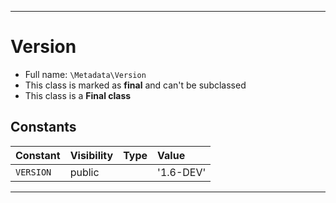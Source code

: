 ***

# Version

* Full name: `\Metadata\Version`
* This class is marked as **final** and can't be subclassed
* This class is a **Final class**

## Constants

| Constant | Visibility | Type | Value |
|:---------|:-----------|:-----|:------|
|`VERSION`|public| |&#039;1.6-DEV&#039;|

***

